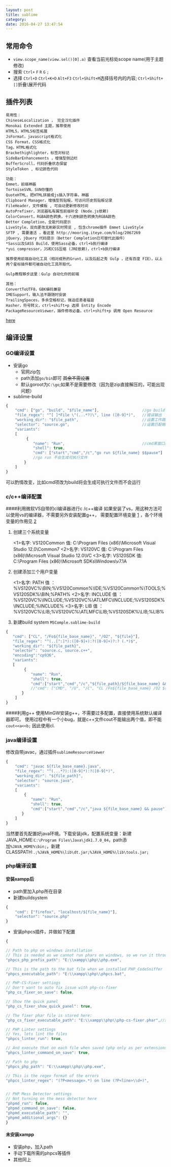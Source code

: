 ```yaml
---
layout: post
title: sublime
category: 
date: 2016-04-27 13:47:54
---
```


## 常用命令
* `view.scope_name(view.sel()[0].a)` 查看当前光标处scope name(用于主题修改)
* 搜索 `Ctrl+` `F` `R` `G` `;`
* 选择 `Ctrl+D` `Ctrl+K+D` `Alt+F3` `Ctrl+Shift+M`选择括号内的内容; `Ctrl+Shift+[]`折叠\展开代码


## 插件列表


```
易用性：
ChineseLocalization ， 完全汉化插件
Monokai Extended 主题，推荐使用
HTML5，HTML5标签拓展
Js​Format，javascript格式化
CSS Format，CSS格式化
Tag，HTML格式化
Brackethighlighter，标签对标记
Side​Bar​Enhancements ，增强型侧边栏
BufferScroll，代码折叠状态保留
StyleToken , 标记颜色代码

功能：
Emmet，前端神器
TortoiseSVN，SVN你懂的
Quote​HTML，把HTML拼接成js插入字符串，神器
Clipboard Manager，增强型剪贴板，可访问历史剪贴板记录
FileHeader，文件模板 , 可自动更新修改时间
AutoPrefixer，浏览器私有属性前缀补全 (Node.js依赖)
ColorConvert，RGBA颜色转换，十六进制颜色转换为RGBA颜色
Better Completion，全能代码提示
LiveStyle，双向更改无刷新实时预览 , 包含chrome插件 Emmet LiveStyle
SFTP , 需要激活 ，看这里 http://mooring.iteye.com/blog/2067269
jQuery，jQuery 代码提示（Better Completion已可替代此插件）
*Sass以及SASS Build，使用Sass必备，ctrl+b执行编译
*yui compressor，JS和CSS压缩 (JRE依赖)，ctrl+b执行编译

推荐使用前端自动化工具（相对成熟的Grunt，以及后起之秀 Gulp ，还有百度 FIE），以上两个星标插件都可被自动化工具所取代。

Gulp教程移步这里：Gulp 自动化你的前端

其他：
ConvertToUTF8，GBK编码兼容
IMESupport，输入法不跟随时安装
TrailingSpaces，多余空格标记，强迫症患者福音
Hasher，符号转义，ctrl+shift+p 选择 Entity Encode
PackageResourceViewer，插件修改必备，ctrl+shift+p 调用 Open Resource
```

[here](http://www.sheyilin.cn/2015/05/sublime_text_3_tiao_jiao_ni_de_si_ren_li_qi_1/?hmsr=toutiao.io&utm_medium=toutiao.io&utm_source=toutiao.io)

## 编译设置

### GO编译设置

* 安装go
    - 官网zip包
    - path添加`go/bin`即可 ~~其余不需设置~~
    - 默认goroot为`C:\go`;如果不是需要修改（因为是zip直接解压的，可能出现问题）
* sublime-build

```js
{
    "cmd": ["go", "build", "$file_name"],                   //go build 编译生成可执行文件
    "file_regex": "^[ ]*File \"(...*?)\", line ([0-9]*)",   //错误输出
    "working_dir": "$file_path",                            //设置工作路径
    "selector": "source.go",                                //设置匹配格式
    "variants":  
    [  
         {  
            "name": "Run",                                  //cmd黑窗口运行，为了可以有输入
            "shell": true,
            "cmd": ["start","cmd","/c","go run ${file_name} $$pause"] 
            //go run 不会生成可执行文件
        }  
    ]  
}
```

可以酌情改变，比如cmd项改为build将会生成可执行文件而不会运行

### c/c++编译配置
####利用微软VS自带的cl编译器进行c /c++编译
如果安装了vs，用这种方法可以使用vs的编译器，不需要另外安装配置g++，
需要配置环境变量 [1][1] ，各个环境变量的作用见 [2][2] 

1. 创建三个系统变量

    <1>名字: VS120Common
           值: C:\Program Files (x86)\Microsoft Visual Studio 12.0\Common7
    <2>名字: VS120VC
           值: C:\Program Files (x86)\Microsoft Visual Studio 12.0\VC
    <3>名字: VS120SDK
           值: C:\Program Files (x86)\Microsoft SDKs\Windows\v7.1A

1. 创建添加三个用户变量

    <1>名字: PATH
        值 ：%VS120VC%\BIN;%VS120Common%\IDE;%VS120Common%\TOOLS;%VS120SDK%\BIN;%PATH%
    <2>名字: INCLUDE
        值 ：%VS120VC%\INCLUDE;%VS120VC%\ATLMFC\INCLUDE;%VS120SDK%\INCLUDE;%INCLUDE%
    <3>名字: LIB
        值 ：%VS120VC%\LIB;%VS120VC%\ATLMFC\LIB;%VS120SDK%\LIB;%LIB%

1. 新建build system `MSComple.sublime-build`
```js
{
   "cmd": ["CL", "/Fo${file_base_name}", "/O2", "${file}"],   
   "file_regex": "^(..[^:]*):([0-9]+):?([0-9]+)?:? (.*)$",  
   "working_dir": "${file_path}",  
   "selector": "source.c, source.c++",  
   "encoding":"cp936",
   "variants":  
   [  
        {  
           "name": "Run", 
           "shell": true,
           "cmd":["start","cmd","/c","${file_path}/${file_base_name} && pause"]
           //"cmd": ["CMD", "/U", "/C", "CL /Fo${file_base_name} /O2 ${file} && ${file_base_name}"] 
       }  
    ]  
}  
```

####利用g++
使用MinGW安装g++，不需要过多配置，直接使用系统默认编译器即可。
使用过程中有一个小bug，就是c++文件cout不能输出两个值，即不能`cout<<a<<b;`
因此使用cl.

### java编译设置
修改自带javac，通过插件`sublimeResourceViewer`
```js
{
    "cmd": "javac ${file_base_name}.java",
    "file_regex": "^(...*?):([0-9]*):?([0-9]*)",
    "working_dir": "${file_path}",  
    "selector": "source.java",
    "variants":  
    [  
        {
           "name": "Run", 
           "shell": true,
           "cmd":["start","cmd","/c","java ${file_base_name} && pause"]
       }
    ]
}

```

当然要首先配置好java环境。下载安装jdk，配置系统变量：新建JAVA_HOME:`C:\Program Files\Java\jdk1.7.0_04`，path添加`%JAVA_HOME%\bin;`，新建CLASSPATH:`.;%JAVA_HOME%\lib\dt.jar;%JAVA_HOME%\lib\tools.jar;`

### php编译设置
#### 安装xampp后

* path里加入php所在目录
* 新建buildsystem

```js
{
    "cmd": ["firefox", "localhost/${file_name}"],
    "selector": "source.php"
}   
```
* 安装phpcs插件，并做如下配置

```js
{

// Path to php on windows installation
// This is needed as we cannot run phars on windows, so we run it through php
"phpcs_php_prefix_path": "E:\\xampp\\php\\php.exe",

// This is the path to the bat file when we installed PHP_CodeSniffer
"phpcs_executable_path": "E:\\xampp\\php\\phpcs.bat",

// PHP-CS-Fixer settings
// Don't want to auto fix issue with php-cs-fixer
"php_cs_fixer_on_save": false,

// Show the quick panel
"php_cs_fixer_show_quick_panel": true,

// The fixer phar file is stored here:
"php_cs_fixer_executable_path": "E:\\xampp\\php\\php-cs-fixer.phar",//xampp里的php并不自带

// PHP Linter settings
// Yes, lets lint the files
"phpcs_linter_run": true,

// And execute that on each file when saved (php only as per extensions_to_execute)
"phpcs_linter_command_on_save": true,

// Path to php
"phpcs_php_path": "E:\\xampp\\php\\php.exe",

// This is the regex format of the errors
"phpcs_linter_regex": "(?P<message>.*) on line (?P<line>\\d+)",


// PHP Mess Detector settings
// Not turning on the mess detector here
"phpmd_run": false,
"phpmd_command_on_save": false,
"phpmd_executable_path": "",
"phpmd_additional_args": {}
}
```
#### 未安装xampp
* 安装php，加入path
* 手动下载所需的phpcs等插件
* 其他同上

[1]:http://www.cnblogs.com/akira90/archive/2013/01/02/2842571.html
[2]:http://blog.csdn.net/happyanger6/article/details/7589016
